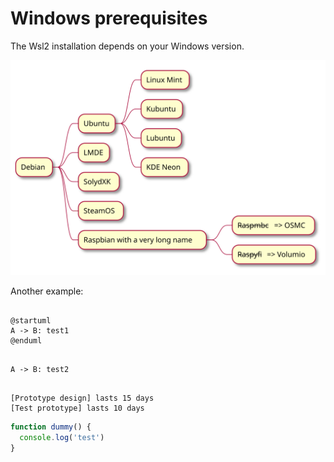 # Windows prerequisites

The Wsl2 installation depends on your Windows version.

![WINDOWS10](./plantuml/generated/mindmap.svg "Mindmap")


Another example: 

```plantuml

@startuml
A -> B: test1
@enduml
```


```plantuml

A -> B: test2
```

```plantuml@gantt

[Prototype design] lasts 15 days
[Test prototype] lasts 10 days
```

```javascript
function dummy() {
  console.log('test')
}
```